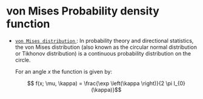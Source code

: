 von Mises Probability density function
=======

* [ `von Mises distribution` ](https://en.wikipedia.org/wiki/Von_Mises_distribution#cite_note-Mardia99-2):
  In probability theory and directional statistics, the von Mises distribution 
  (also known as the circular normal distribution or Tikhonov distribution) 
  is a continuous probability distribution on the circle.


  For an angle $x$ the function is given by:

  $$ f(x; \mu, \kappa) = \frac{\exp \left(\kappa \right)}{2 \pi I_{0}(\kappa)}$$
